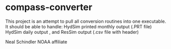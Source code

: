 # compass-converter

This project is an attempt to pull all conversion routines into one executable. 
It should be able to handle: HydSim printed monthly output (.PRT file)
                             HydSim daily output , and
                             ResSim output (.csv file with header)
                             
Neal Schindler
NOAA affiliate
